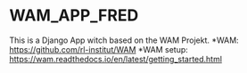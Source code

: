 # WAM_APP_FRED
This is a Django App witch based on the WAM Projekt.
*WAM: https://github.com/rl-institut/WAM
*WAM setup: https://wam.readthedocs.io/en/latest/getting_started.html